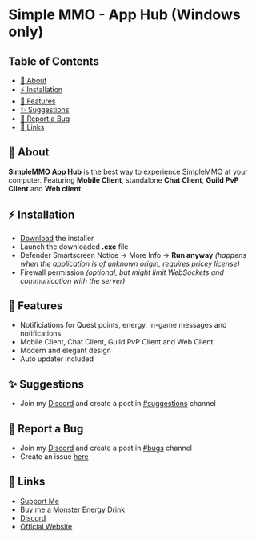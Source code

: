 <!--
  Title: SimpleMMO App Hub
  Description: SMMO App Hub, a simple way to integrate all of the various applications into one neat bundle. Log in once and have your information transferred seamlessly between apps. The Hub allows for multiple accounts to be logged in at the same time, with automatic updates for everything, and plenty more features.
  Author: Y0mu
  Keywords: SimpleMMO, SMMO, App Hub, SMMO App Hub, SimpleMMO App Hub, Chat client, Mobile Simulation, Guild PvP, Guild PvP Tool
  -->

# Simple MMO - App Hub (Windows only)

## Table of Contents
- [🚀 About](#-about)
- [⚡ Installation](#-installation)
- [🦾 Features](#-features)
- [✨ Suggestions](#-suggestions)
- [🐞 Report a Bug](#-report-a-bug)
- [🔗 Links](#-links)
  
## 🚀 About

**SimpleMMO App Hub** is the best way to experience SimpleMMO at your computer. Featuring **Mobile Client**, standalone **Chat Client**, **Guild PvP Client** and **Web client**.
  
## ⚡ Installation
- [Download](https://github.com/ImY0mu/smmo-app-hub/releases/latest/download/SimpleMMO-Hub-Setup.exe) the installer
- Launch the downloaded **.exe** file
- Defender Smartscreen Notice -> More Info -> **Run anyway** *(happens when the application is of unknown origin, requires pricey license)*
- Firewall permission *(optional, but might limit WebSockets and communication with the server)*

## 🦾 Features
- Notificiations for Quest points, energy, in-game messages and notifications
- Mobile Client, Chat Client, Guild PvP Client and Web Client
- Modern and elegant design
- Auto updater included

## ✨ Suggestions
- Join my [Discord](https://discord.gg/fjGHE8Pa6t) and create a post in [#suggestions](https://discord.com/channels/927631962150166538/1206531938140291104) channel
  
## 🐞 Report a Bug
- Join my [Discord](https://discord.gg/fjGHE8Pa6t) and create a post in [#bugs](https://discord.com/channels/927631962150166538/1206531090932826162) channel
- Create an issue [here](https://github.com/ImY0mu/smmo-app-hub/issues)

## 🔗 Links
- [Support Me](https://www.patreon.com/Y0mu)
- [Buy me a Monster Energy Drink](https://buymeacoffee.com/y0mu)
- [Discord](https://discord.gg/fjGHE8Pa6t)
- [Official Website](https://smmo-hub.com)
